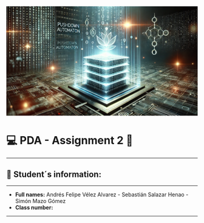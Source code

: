 ![initial image](images/image.webp)
-----------------------------
# 💻 PDA - Assignment 2 👾
-----------------------------
## 📌 Student´s information:
-----------------------------
- **Full names:** Andrés Felipe Vélez Alvarez - Sebastián Salazar Henao - Simón Mazo Gómez
- **Class number:** 
------------------------------

